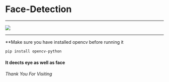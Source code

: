 # Face-Detection
<hr>
<img src="https://github.com/triyam/Face-Detection/blob/main/sample.jpg">
<hr>
**Make sure you have installed opencv before running it

    pip install opencv-python
    
<h4>It deects eye as well as face</h4>
<h6>Thank You For Visiting</h6>
